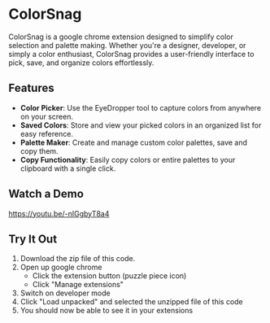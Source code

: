 # ColorSnag

ColorSnag is a google chrome extension designed to simplify color selection and palette making. Whether you're a designer, developer, or simply a color enthusiast, ColorSnag provides a user-friendly interface to pick, save, and organize colors effortlessly. 

## Features

- **Color Picker**: Use the EyeDropper tool to capture colors from anywhere on your screen.
- **Saved Colors**: Store and view your picked colors in an organized list for easy reference.
- **Palette Maker**: Create and manage custom color palettes, save and copy them.
- **Copy Functionality**: Easily copy colors or entire palettes to your clipboard with a single click.
  
## Watch a Demo
https://youtu.be/-nIGgbyT8a4

## Try It Out
1. Download the zip file of this code.
2. Open up google chrome
   - Click the extension button (puzzle piece icon)
   - Click "Manage extensions"
3. Switch on developer mode
4. Click "Load unpacked" and selected the unzipped file of this code
5. You should now be able to see it in your extensions

